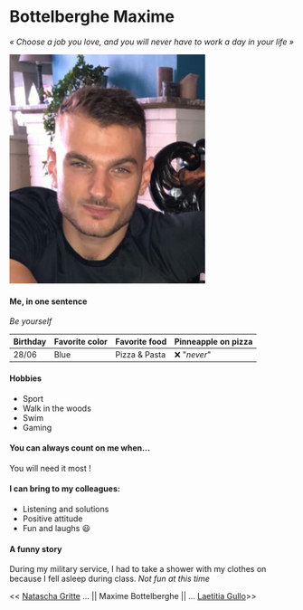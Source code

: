 # Bottelberghe Maxime

*« Choose a job you love, and you will never have to work a day in your life »*

![](https://github.com/Maxime-Bott/markdown-challenge/blob/master/me.jpg?raw=true)

#### Me, in one sentence
*Be yourself*


| Birthday | Favorite color | Favorite food | Pinneapple on pizza     |
| -------- | -------------- | ------------- | ----------------------- |
| 28/06    | Blue           | Pizza & Pasta |    :x: "*never*"        |

#### Hobbies
- Sport
- Walk in the woods
- Swim
- Gaming

#### You can always count on me when...
You will need it most !

#### I can bring to my colleagues: 
- Listening and solutions
- Positive attitude
- Fun and laughs :smiley:

#### A funny story

During my military service, I had to take a shower with my clothes on because I fell asleep during class.
*Not fun at this time*



<< [Natascha Gritte](https://github.com/Dhaibuna/markdown-challenge) ... || Maxime Bottelberghe || ... [Laetitia Gullo](https://github.com/LaetitiaGullo/markdown-challenge)>>
